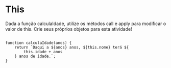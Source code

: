 # This

Dada a função calculaIdade, utilize os métodos call e apply para modificar o valor de this. Crie seus próprios objetos para esta atividade!

<pre>
<code> 
function calculaIdade(anos) {
	return `Daqui a ${anos} anos, ${this.nome} terá ${
		this.idade + anos
	} anos de idade.`;
}
</code>
</pre>
